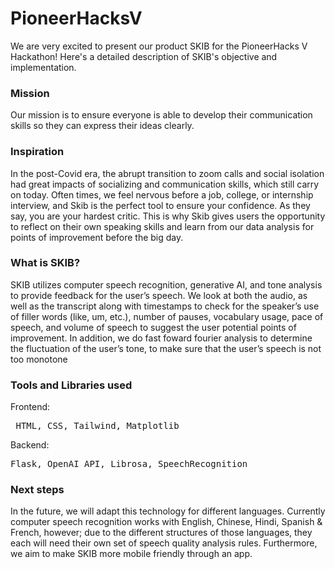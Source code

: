 # PioneerHacksV

We are very excited to present our product SKIB for the PioneerHacks V Hackathon! Here's a detailed description of SKIB's objective and implementation.

### Mission
Our mission is to ensure everyone is able to develop their communication skills so they can express their ideas clearly.

### Inspiration
In the post-Covid era, the abrupt transition to zoom calls and social isolation had great impacts of socializing and communication skills, which still carry on today. 
Often times, we feel nervous before a job, college, or internship interview, and Skib is the perfect tool to ensure your confidence. 
As they say, you are your hardest critic. This is why Skib gives users the opportunity to reflect on their own speaking skills and learn from our data analysis for points of improvement before the big day.

### What is SKIB?
SKIB utilizes computer speech recognition, generative AI, and tone analysis to provide feedback for the user’s speech. We look at both the audio, as well as the transcript along with timestamps to check for the speaker’s use of filler words (like, um, etc.), number of pauses, vocabulary usage, pace of speech, and volume of speech to suggest the user potential points of improvement.
In addition, we do fast foward fourier analysis to determine the fluctuation of the user’s tone, to make sure that the user’s speech is not too monotone

### Tools and Libraries used
Frontend: <pre> HTML, CSS, Tailwind, Matplotlib </pre>
Backend: <pre> Flask, OpenAI API, Librosa, SpeechRecognition </pre>

### Next steps
In the future, we will adapt this technology for different languages. Currently computer speech recognition works with English, Chinese, Hindi, Spanish & French, however; due to the different structures of those languages, they each will need their own set of speech quality analysis rules.
Furthermore, we aim to make SKIB more mobile friendly through an app. 






